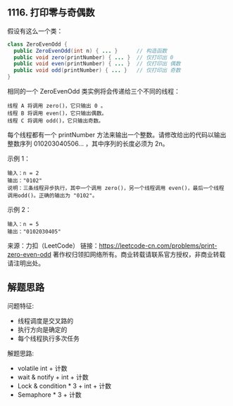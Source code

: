 ## 1116. 打印零与奇偶数

假设有这么一个类：

```java
class ZeroEvenOdd {
  public ZeroEvenOdd(int n) { ... }      // 构造函数
  public void zero(printNumber) { ... }  // 仅打印出 0
  public void even(printNumber) { ... }  // 仅打印出 偶数
  public void odd(printNumber) { ... }   // 仅打印出 奇数
}
```

相同的一个 ZeroEvenOdd 类实例将会传递给三个不同的线程：

    线程 A 将调用 zero()，它只输出 0 。
    线程 B 将调用 even()，它只输出偶数。
    线程 C 将调用 odd()，它只输出奇数。

每个线程都有一个 printNumber 方法来输出一个整数。请修改给出的代码以输出整数序列 010203040506... ，其中序列的长度必须为 2n。



示例 1：
```
输入：n = 2
输出："0102"
说明：三条线程异步执行，其中一个调用 zero()，另一个线程调用 even()，最后一个线程调用odd()。正确的输出为 "0102"。
```
示例 2：
```
输入：n = 5
输出："0102030405"
```
来源：力扣（LeetCode）
链接：https://leetcode-cn.com/problems/print-zero-even-odd
著作权归领扣网络所有。商业转载请联系官方授权，非商业转载请注明出处。


## 解题思路
问题特征:
- 线程调度是交叉路的
- 执行方向是确定的
- 每个线程执行多次任务

解题思路:
* volatile int + 计数
* wait & notify + int + 计数
* Lock & condition * 3 + int + 计数
* Semaphore * 3  + 计数
